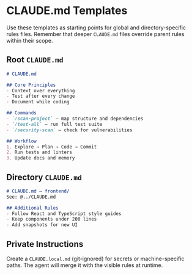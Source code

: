 # CLAUDE.md Templates

Use these templates as starting points for global and directory-specific rules files. Remember that deeper `CLAUDE.md` files override parent rules within their scope.

## Root `CLAUDE.md`

```markdown
# CLAUDE.md

## Core Principles
- Context over everything
- Test after every change
- Document while coding

## Commands
- `/scan-project` – map structure and dependencies
- `/test-all` – run full test suite
- `/security-scan` – check for vulnerabilities

## Workflow
1. Explore → Plan → Code → Commit
2. Run tests and linters
3. Update docs and memory
```

## Directory `CLAUDE.md`

```markdown
# CLAUDE.md – frontend/
See: @../CLAUDE.md

## Additional Rules
- Follow React and TypeScript style guides
- Keep components under 200 lines
- Add snapshots for new UI
```

## Private Instructions

Create a `CLAUDE.local.md` (git-ignored) for secrets or machine-specific paths. The agent will merge it with the visible rules at runtime.
